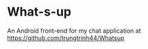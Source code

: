 # What-s-up

An Android front-end for my chat application at https://github.com/trungtrinh44/Whatsup
